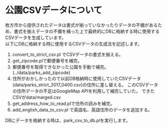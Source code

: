 # 公園CSVデータについて

枚方市から提供されたデータは書式が揃っていなかったりデータの不備があるため、書式を揃えデータの不備を補った上で最終的にDBに格納する時に使用するCSVデータを生成しています。  
以下にDBに格納する時に使用するCSVデータの生成法を記述します。  

1. convert_to_strict_csv.pl でCSVデータの書式を揃える。
1. get_zipcode.plで郵便番号を補完。
1. 郵便番号を取得できなかった公園を手動で補完。(../data/parks_add_zipcode)
1. 住所がおかしかったので以前DB格納時に使用していたCSVデータ(data/parks_strict_2017_0400.csv)の住所に差し替える。
  このCSVデータの住所データの不足はGoogleMap APIを利用して補完していた。
  できたCSVがdata/marged.csv
1. get_address_how_to_read.plで住所の読みを補完。
1. add_english_data_to_csv.pl で英語名、英語住所のデータを追加する。

DBにデータを格納する時は、park_csv_to_db.plを実行します。  

